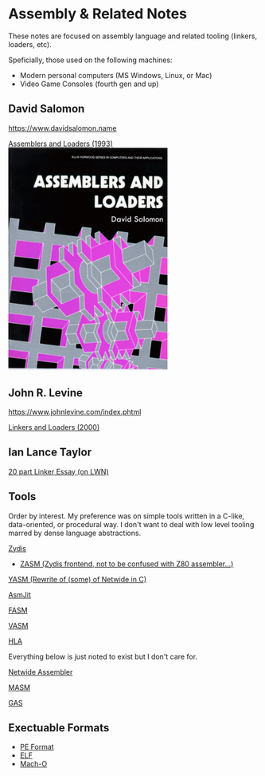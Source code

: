 # Assembly & Related Notes

These notes are focused on assembly language and related tooling (linkers, loaders, etc).

Speficially, those used on the following machines:

* Modern personal computers (MS Windows, Linux, or Mac)
* Video Game Consoles (fourth gen and up)

## David Salomon

https://www.davidsalomon.name

[Assemblers and Loaders (1993)](https://www.davidsalomon.name/assem.advertis/AssemAd.html)  
<img src="./assets/ASSEMBLERS%20AND%20LOADERS%20(upscale%20&%20cleanedup).png" alt="Book Cover" width="320">


## John R. Levine

https://www.johnlevine.com/index.phtml

[Linkers and Loaders (2000)](https://linker.iecc.com)

## Ian Lance Taylor

[20 part Linker Essay (on LWN)](https://lwn.net/Articles/276782/)

## Tools

Order by interest. My preference was on simple tools written in a C-like, data-oriented, or procedural way. I don't want to deal with low level tooling marred by dense language abstractions.

[Zydis](https://github.com/zyantific/zydis)

* [ZASM (Zydis frontend, not to be confused with Z80 assembler...)](https://github.com/zyantific/zasm)

[YASM (Rewrite of (some) of Netwide in C)](https://yasm.tortall.net)

[AsmJit](https://github.com/asmjit)

[FASM](https://flatassembler.net)

[VASM](http://sun.hasenbraten.de/vasm/)

[HLA](https://plantation-productions.com/Webster/HighLevelAsm/index.html)

Everything below is just noted to exist but I don't care for.

[Netwide Assembler](https://www.nasm.us)

[MASM](https://github.com/qb40/masm)

[GAS](https://wiki.osdev.org/GAS)

## Exectuable Formats

* [PE Format](https://learn.microsoft.com/en-us/windows/win32/debug/pe-format?redirectedfrom=MSDN)
* [ELF](https://wiki.osdev.org/ELF)
* [Mach-O](https://github.com/aidansteele/osx-abi-macho-file-format-reference/blob/master/Mach-O_File_Format.pdf)
